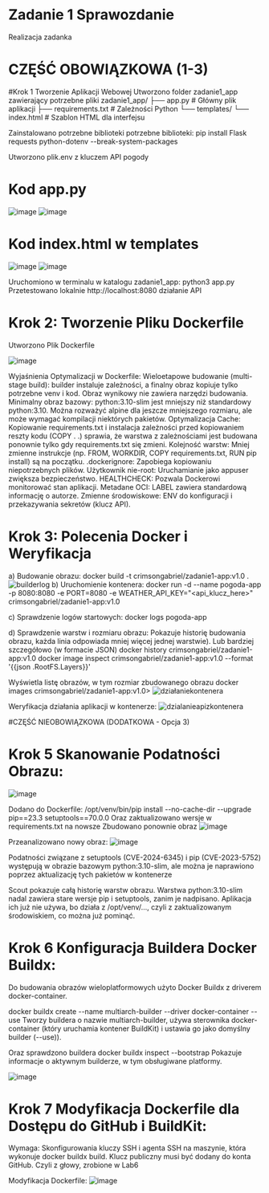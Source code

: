 
# Zadanie 1 Sprawozdanie
 Realizacja zadanka

# CZĘŚĆ OBOWIĄZKOWA (1-3)
#Krok 1 Tworzenie Aplikacji Webowej
Utworzono folder zadanie1_app zawierający potrzebne pliki
zadanie1_app/
├── app.py            # Główny plik aplikacji
├── requirements.txt  # Zależności Python
└── templates/
    └── index.html    # Szablon HTML dla interfejsu
    
Zainstalowano potrzebne biblioteki potrzebne biblioteki: pip install Flask requests python-dotenv --break-system-packages


Utworzono plik.env z kluczem API pogody

# Kod app.py

![image](https://github.com/user-attachments/assets/d67eadea-bcb5-48cc-8400-7b8626b05033)
![image](https://github.com/user-attachments/assets/0cfc7ac0-5e25-4db5-a037-66fecf9b2c5d)


# Kod index.html w templates

![image](https://github.com/user-attachments/assets/0ccae35e-b851-490d-b0fc-a8b420a752f9)
![image](https://github.com/user-attachments/assets/774ff587-77b3-44b2-b967-91b9103b49dd)


Uruchomiono w terminalu w katalogu zadanie1_app: python3 app.py
Przetestowano lokalnie http://localhost:8080 działanie API

# Krok 2: Tworzenie Pliku Dockerfile
Utworzono Plik Dockerfile

![image](https://github.com/user-attachments/assets/ba053b30-bcab-451b-a8ad-dda6c1285151)


Wyjaśnienia Optymalizacji w Dockerfile:
Wieloetapowe budowanie (multi-stage build): builder instaluje zależności, a finalny obraz kopiuje tylko potrzebne venv i kod. Obraz wynikowy nie zawiera narzędzi budowania.
Minimalny obraz bazowy: python:3.10-slim jest mniejszy niż standardowy python:3.10. Można rozważyć alpine dla jeszcze mniejszego rozmiaru, ale może wymagać kompilacji niektórych pakietów.
Optymalizacja Cache: Kopiowanie requirements.txt i instalacja zależności przed kopiowaniem reszty kodu (COPY . .) sprawia, że warstwa z zależnościami jest budowana ponownie tylko gdy requirements.txt się zmieni.
Kolejność warstw: Mniej zmienne instrukcje (np. FROM, WORKDIR, COPY requirements.txt, RUN pip install) są na początku.
.dockerignore: Zapobiega kopiowaniu niepotrzebnych plików.
Użytkownik nie-root: Uruchamianie jako appuser zwiększa bezpieczeństwo.
HEALTHCHECK: Pozwala Dockerowi monitorować stan aplikacji.
Metadane OCI: LABEL zawiera standardową informację o autorze.
Zmienne środowiskowe: ENV do konfiguracji i przekazywania sekretów (klucz API).

# Krok 3: Polecenia Docker i Weryfikacja

a) Budowanie obrazu:
docker build -t crimsongabriel/zadanie1-app:v1.0 .
![builderlog](https://github.com/user-attachments/assets/39400b98-c9de-40dc-a2e6-50ff4ea85f7b)
b) Uruchomienie kontenera:
docker run -d --name pogoda-app -p 8080:8080 -e PORT=8080 -e WEATHER_API_KEY="<api_klucz_here>" crimsongabriel/zadanie1-app:v1.0

c) Sprawdzenie logów startowych:
docker logs pogoda-app

d) Sprawdzenie warstw i rozmiaru obrazu:
Pokazuje historię budowania obrazu, każda linia odpowiada mniej więcej jednej warstwie). Lub bardziej szczegółowo (w formacie JSON)
docker history crimsongabriel/zadanie1-app:v1.0
docker image inspect crimsongabriel/zadanie1-app:v1.0 --format '{{json .RootFS.Layers}}'

Wyświetla listę obrazów, w tym rozmiar zbudowanego obrazu
docker images crimsongabriel/zadanie1-app:v1.0>
![działaniekontenera](https://github.com/user-attachments/assets/8b118faf-4721-4140-aed2-aeaa34f7b204)


Weryfikacja działania aplikacji w kontenerze:
![dzialanieapizkontenera](https://github.com/user-attachments/assets/896c77b1-f2cb-4624-809f-be8a52deb847)

#CZĘŚĆ NIEOBOWIĄZKOWA (DODATKOWA - Opcja 3)

# Krok 5  Skanowanie Podatności Obrazu:
![image](https://github.com/user-attachments/assets/cd5b5092-bb2b-40e4-b96b-ba59dc9e7fc4)

Dodano do Dockerfile:
/opt/venv/bin/pip install --no-cache-dir --upgrade pip==23.3 setuptools==70.0.0
Oraz zaktualizowano wersje w requirements.txt na nowsze
Zbudowano ponownie obraz
![image](https://github.com/user-attachments/assets/3a6cd666-5818-4bd2-b30b-7899960fe83a)

Przeanalizowano nowy obraz:
![image](https://github.com/user-attachments/assets/4574a331-f5b4-4a53-bffb-71bf57352596)

Podatności związane z setuptools (CVE-2024-6345) i pip (CVE-2023-5752) występują w obrazie bazowym python:3.10-slim, ale można je naprawiono poprzez aktualizację tych pakietów w kontenerze

Scout pokazuje całą historię warstw obrazu.
Warstwa python:3.10-slim nadal zawiera stare wersje pip i setuptools, zanim je nadpisano.
Aplikacja ich już nie używa, bo działa z /opt/venv/..., czyli z zaktualizowanym środowiskiem, co można już pominąć.

# Krok 6 Konfiguracja Buildera Docker Buildx:

Do budowania obrazów wieloplatformowych użyto Docker Buildx z driverem docker-container.

docker buildx create --name multiarch-builder --driver docker-container --use
Tworzy buildera o nazwie multiarch-builder, używa sterownika docker-container (który uruchamia kontener BuildKit) i ustawia go jako domyślny builder (--use)).

Oraz sprawdzono buildera
docker buildx inspect --bootstrap
Pokazuje informacje o aktywnym builderze, w tym obsługiwane platformy.

![image](https://github.com/user-attachments/assets/0aa19dfe-7bda-40a8-9655-50c20f418c65)

# Krok 7 Modyfikacja Dockerfile dla Dostępu do GitHub i BuildKit:

Wymaga: Skonfigurowania kluczy SSH i agenta SSH na maszynie, która wykonuje docker buildx build. Klucz publiczny musi być dodany do konta GitHub. Czyli z głowy, zrobione w Lab6

Modyfikacja Dockerfile:
![image](https://github.com/user-attachments/assets/242fda3f-4e9d-472e-b9ed-a795634c32f7)

